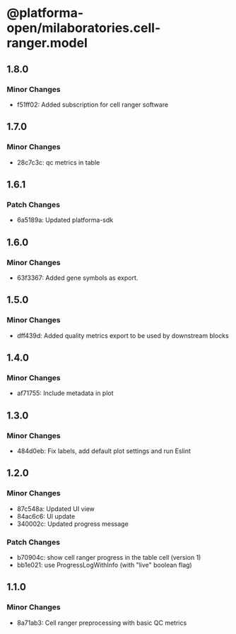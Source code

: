 # @platforma-open/milaboratories.cell-ranger.model

## 1.8.0

### Minor Changes

- f51ff02: Added subscription for cell ranger software

## 1.7.0

### Minor Changes

- 28c7c3c: qc metrics in table

## 1.6.1

### Patch Changes

- 6a5189a: Updated platforma-sdk

## 1.6.0

### Minor Changes

- 63f3367: Added gene symbols as export.

## 1.5.0

### Minor Changes

- dff439d: Added quality metrics export to be used by downstream blocks

## 1.4.0

### Minor Changes

- af71755: Include metadata in plot

## 1.3.0

### Minor Changes

- 484d0eb: Fix labels, add default plot settings and run Eslint

## 1.2.0

### Minor Changes

- 87c548a: Updated UI view
- 84ac6c6: UI update
- 340002c: Updated progress message

### Patch Changes

- b70904c: show cell ranger progress in the table cell (version 1)
- bb1e021: use ProgressLogWithInfo (with "live" boolean flag)

## 1.1.0

### Minor Changes

- 8a71ab3: Cell ranger preprocessing with basic QC metrics
